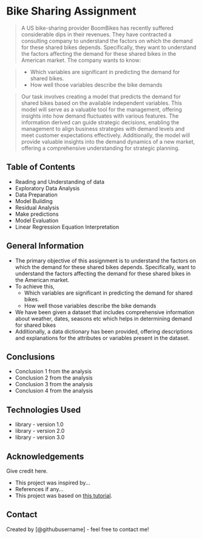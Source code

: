 # Bike Sharing Assignment
> A US bike-sharing provider BoomBikes has recently suffered considerable dips in their revenues. They have contracted a consulting company to understand the factors on which the demand for these shared bikes depends. Specifically, they want to understand the factors affecting the demand for these shared bikes in the American market. The company wants to know:

> - Which variables are significant in predicting the demand for shared bikes.
> - How well those variables describe the bike demands

> Our task involves creating a model that predicts the demand for shared bikes based on the available independent variables. This model will serve as a valuable tool for the management, offering insights into how demand fluctuates with various features. The information derived can guide strategic decisions, enabling the management to align business strategies with demand levels and meet customer expectations effectively. Additionally, the model will provide valuable insights into the demand dynamics of a new market, offering a comprehensive understanding for strategic planning.


## Table of Contents
* Reading and Understanding of data
* Exploratory Data Analysis
* Data Preparation
* Model Building
* Residual Analysis
* Make predictions
* Model Evaluation
* Linear Regression Equation Interpretation

<!-- You can include any other section that is pertinent to your problem -->

## General Information
- The primary objective of this assignment is to understand the factors on which the demand for these shared bikes depends. Specifically, want to understand the factors affecting the demand for these shared bikes in the American market. 
- To achieve this,
	 - Which variables are significant in predicting the demand for shared bikes.
	 - How well those variables describe the bike demands
- We have been given a dataset that includes comprehensive information about weather, dates, seasons etc which helps in determining demand for shared bikes 
- Additionally, a data dictionary has been provided, offering descriptions and explanations for the attributes or variables present in the dataset.

<!-- You don't have to answer all the questions - just the ones relevant to your project. -->

## Conclusions
- Conclusion 1 from the analysis
- Conclusion 2 from the analysis
- Conclusion 3 from the analysis
- Conclusion 4 from the analysis

<!-- You don't have to answer all the questions - just the ones relevant to your project. -->


## Technologies Used
- library - version 1.0
- library - version 2.0
- library - version 3.0

<!-- As the libraries versions keep on changing, it is recommended to mention the version of library used in this project -->

## Acknowledgements
Give credit here.
- This project was inspired by...
- References if any...
- This project was based on [this tutorial](https://www.example.com).


## Contact
Created by [@githubusername] - feel free to contact me!


<!-- Optional -->
<!-- ## License -->
<!-- This project is open source and available under the [... License](). -->

<!-- You don't have to include all sections - just the one's relevant to your project -->
